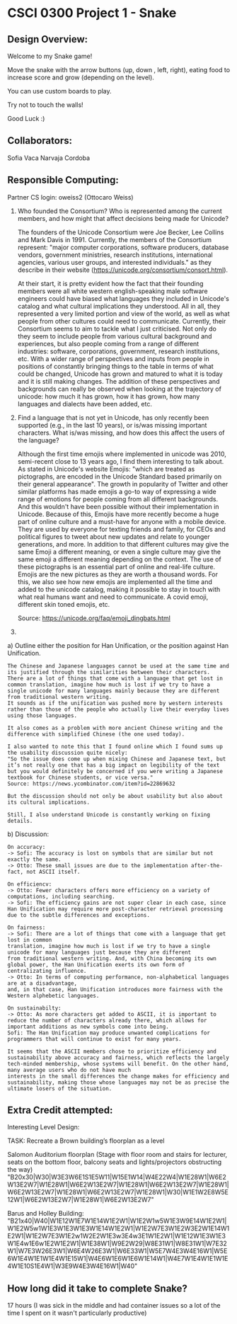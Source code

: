 # CSCI 0300 Project 1 - Snake

## Design Overview:

Welcome to my Snake game!

Move the snake with the arrow buttons (up, down , left, right), eating food to increase score and grow (depending on the level).

You can use custom boards to play.

Try not to touch the walls!

Good Luck :)

## Collaborators:

Sofia Vaca Narvaja Cordoba

## Responsible Computing:

Partner CS login: oweiss2 (Ottocaro Weiss)

1. Who founded the Consortium? Who is represented among the current members, and how might that affect decisions being made for Unicode?

   The founders of the Unicode Consortium were Joe Becker, Lee Collins and Mark Davis in 1991. Currently, the members of the Consortium represent: "major computer corporations, software producers, database vendors, government ministries, research institutions, international agencies, various user groups, and interested individuals." as they describe in their website (https://unicode.org/consortium/consort.html).

   At their start, it is pretty evident how the fact that their founding members were all white western english-speaking male software engineers could have biased what languages they included in Unicode's catalog and what cultural implications they understood. All in all, they represented a very limited portion and view of the world, as well as what people from other cultures could need to communicate.
   Currently, their Consortium seems to aim to tackle what I just criticised. Not only do they seem to include people from various cultural background and experiences, but also people coming from a range of different industries: software, corporations, government, research institutions, etc. With a wider range of perspectives and inputs from people in positions of constantly bringing things to the table in terms of what could be changed, Unicode has grown and matured to what it is today and it is still making changes. The addition of these perspectives and backgrounds can really be observed when looking at the trajectory of unicode: how much it has grown, how it has grown, how many languages and dialects have been added, etc.

2. Find a language that is not yet in Unicode, has only recently been supported (e.g., in the last 10 years), or is/was missing important characters. What is/was missing, and how does this affect the users of the language?

   Although the first time emojis where implemented in unicode was 2010, semi-recent close to 13 years ago, I find them interesting to talk about. As stated in Unicode's website Emojis: "which are treated as pictographs, are encoded in the Unicode Standard based primarily on their general appearance".
   The growth in popularity of Twitter and other similar platforms has made emojis a go-to way of expressing a wide range of emotions for people coming from all different backgrounds. And this wouldn't have been possible without their implementation in Unicode.
   Because of this, Emojis have more recently become a huge part of online culture and a must-have for anyone with a mobile device. They are used by everyone for texting friends and family, for CEOs and political figures to tweet about new updates and relate to younger generations, and more. In addition to that different cultures may give the same Emoji a different meaning, or even a single culture may give the same emoji a different meaning depending on the context.
   The use of these pictographs is an essential part of online and real-life culture. Emojis are the new pictures as they are worth a thousand words. For this, we also see how new emojis are implemented all the time and added to the unicode catalog, making it possible to stay in touch with what real humans want and need to communicate. A covid emoji, different skin toned emojis, etc.

   Source: https://unicode.org/faq/emoji_dingbats.html

3.

a) Outline either the position for Han Unification, or the position against Han Unification.

    The Chinese and Japanese languages cannot be used at the same time and its justified through the similarities between their characters.
    There are a lot of things that come with a language that get lost in common translation, imagine how much is lost if we try to have a single unicode for many languages mainly because they are different from traditional western writing.
    It sounds as if the unification was pushed more by western interests rather than those of the people who actually live their everyday lives using those languages.

    It also comes as a problem with more ancient Chinese writing and the difference with simplified Chinese (the one used today).

    I also wanted to note this that I found online which I found sums up the usability discussion quite nicely:
    "So the issue does come up when mixing Chinese and Japanese text, but it’s not really one that has a big impact on legibility of the text but you would definitely be concerned if you were writing a Japanese textbook for Chinese students, or vice versa."
    Source: https://news.ycombinator.com/item?id=22869632

    But the discussion should not only be about usability but also about its cultural implications.

    Still, I also understand Unicode is constantly working on fixing details.

b) Discussion:

    On accuracy:
    -> Sofi: The accuracy is lost on symbols that are similar but not exactly the same.
    -> Otto: These small issues are due to the implementation after-the-fact, not ASCII itself.

    On efficiencv:
    -> Otto: Fewer characters offers more efficiency on a variety of computations, including searching.
    -> Sofi: The efficiency gains are not super clear in each case, since Han Unification may require more post-character retrieval processing due to the subtle differences and exceptions.

    On fairness:
    -> Sofi: There are a lot of things that come with a language that get lost in common
    translation, imagine how much is lost if we try to have a single unicode for many languages just because they are different
    from traditional western writing. And, with China becoming its own global power, the Han Unification exerts its own form of centralizating influence.
    -> Otto: In terms of computing performance, non-alphabetical languages are at a disadvantage,
    and, in that case, Han Unification introduces more fairness with the Western alphebetic languages.

    On sustainabilty:
    -> Otto: As more characters get added to ASCII, it is important to reduce the number of characters already there, which allows for important additions as new symbols come into being.
    Sofi: The Han Unification may produce unwanted complications for programmers that will continue to exist for many years.

    It seems that the ASCII members chose to prioritize efficiency and sustainability above accuracy and fairness, which reflects the largely tech-minded membership, whose systems will benefit. On the other hand, many average users who do not have much
    interests in the small differences the change makes for efficiency and sustainability, making those whose languages may not be as precise the ultimate losers of the situation.

## Extra Credit attempted:

Interesting Level Design:

TASK: Recreate a Brown building’s floorplan as a level

Salomon Auditorium floorplan (Stage with floor room and stairs for lecturer, seats on the bottom floor, balcony seats and lights/projectors obstructing the way)
"B20x30|W30|W3E3W6E1S1E5W11|W15E1W14|W4E22W4|W1E28W1|W6E2W13E2W7|W1E28W1|W6E2W13E2W7|W1E28W1|W6E2W13E2W7|W1E28W1|W6E2W13E2W7|W1E28W1|W6E2W13E2W7|W1E28W1|W30|W1E1W2E8W5E12W1|W6E2W13E2W7|W1E28W1|W6E2W13E2W7"

Barus and Holley Building:
"B21x40|W40|W1E12W1E7W1E14W1E2W1|W1E2W1w5W1E3W9E14W1E2W1|W1E2W5w1W1E3W1E3W1E3W1E14W1E2W1|W1E2W7E3W1E2W3E2W1E14W1E2W1|W1E2W7E3W1E2w1W2E2W1E3w3E4w3E1W1E2W1|W1E12W1E3W1E3W1E4w1E6w1E2W1E2W1|W1E38W1|W9E2W29|W8E31W1|W8E31W1|W7E32W1|W7E3W26E3W1|W6E4W26E3W1|W6E33W1|W5E7W4E3W4E16W1|W5E6W1E4W1E1W1E4W1E15W1|W4E6W1E6W1E6W1E14W1|W4E7W1E4W1E1W1E4W1E10S1E4W1|W3E9W4E3W4E16W1|W40"

## How long did it take to complete Snake?

<!-- Enter an approximate number of hours that you spent actively working on the project. -->

17 hours (I was sick in the middle and had container issues so a lot of the time I spent on it wasn't particularly productive)
